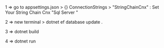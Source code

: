 1 =>  go to appsettings.json > {} ConnectionStrings > "StringChainCnx" :   Set Your String Chain Cnx "Sql Server "  

2 => new terminal > dotnet ef database update .

3 => dotnet build 

4 => dotnet run 